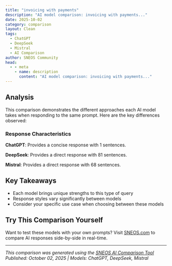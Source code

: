```yaml
---
title: "invoicing with payments"
description: "AI model comparison: invoicing with payments..."
date: 2025-10-02
category: comparison
layout: Clean
tags:
  - ChatGPT
  - DeepSeek
  - Mistral
  - AI Comparison
author: SNEOS Community
head:
  - - meta
    - name: description
      content: "AI model comparison: invoicing with payments..."
---
```


<ChatComparison
  title="invoicing with payments"
  prompt="invoicing with payments"
  :responses='{"ChatGPT": "Invoicing with payments involves the process of creating and managing invoices (bills for goods or services provided) and tracking the payments received for those invoices. Here’s a comprehensive overview of the steps involved in invoicing and managing payments:\n\n### 1. **Creating an Invoice**\n - **Header Information**: Include your business name, logo, address, and contact information.\n - **Invoice Number**: Assign a unique invoice number for tracking purposes.\n - **Date**: Clearly note the date the invoice is issued.\n - **Billing Information**: Add the recipient&#x27;s name, address, and contact information.\n - **Itemized List of Products/Services**: Provide a detailed description of each item or service provided, including:\n - Quantity\n - Unit price\n - Total for each line item\n - **Subtotal**: Sum of all line item totals before taxes and discounts.\n - **Taxes**: Specify any applicable taxes (e.g., sales tax).\n - **Discounts**: Note any discounts applied to the total.\n - **Total Amount Due**: Clearly state the total balance owed.\n - **Payment Terms**: Specify when payment is due (e.g., \"Due upon receipt,\" \"Net 30,\" etc.).\n - **Payment Methods Accepted**: Indicate how the recipient can pay (e.g., checks, credit cards, bank transfer).\n - **Notes/Comments**: Optional area for additional information or gratitude.\n\n### 2. **Sending the Invoice**\n - Deliver the invoice via email, mail, or through a billing platform. Electronic invoicing is preferred for speed and ease of tracking.\n\n### 3. **Payment Tracking**\n - **Record Payments**: Track when payments are received, noting the payment method and the amount received. Update your accounting records accordingly.\n - **Outstanding Invoices**: Maintain a list of unpaid invoices and send reminders as the due date approaches or after it has passed.\n\n### 4. **Payment Processing**\n - **Accepted Payment Methods**: Set up various ways for clients to pay you, such as:\n - Credit/Debit cards\n - Checks\n - Bank transfers (ACH)\n - Online payment systems (PayPal, Stripe, etc.)\n - **Invoice Payment Links**: Consider using invoicing software that provides direct payment links for easier online transactions.\n\n### 5. **Customer Communication**\n - **Reminder Notices**: If payments are overdue, send polite reminders to clients about their outstanding invoices.\n - **Customer Queries**: Be prepared to address any questions or disputes regarding the invoice promptly.\n\n### 6. **Recordkeeping**\n - Maintain records of all invoices issued and payments received for accounting and tax purposes. This might include digital or paper copies of invoices and bank statements reflecting payments.\n\n### 7. **Reporting and Analysis**\n - Regularly review your invoicing process and payment history to identify patterns, such as frequently late payers or invoice discrepancies. This data can help you improve the efficiency of your invoicing and payment processes.\n\n### 8. **Using Invoicing Software**\n - Consider utilizing invoicing and accounting software like QuickBooks, FreshBooks, or Wave to streamline the invoicing process, automate reminders, and facilitate easier payment tracking.\n\nBy following these steps and best practices, you can effectively manage your invoicing and payment processes, which helps maintain healthy cash flow and good relationships with customers.", "DeepSeek": "Of course. Invoicing with payments is the complete financial workflow of requesting money and then recording and tracking when that money is received.\n\nLet\u0027s break it down into its core components, the process flow, and the tools you can use.\n\n### Core Components\n\n1. **The Invoice:** A formal, itemized bill sent by a seller to a buyer.\n * **Key Elements:** Unique invoice number, date, due date, seller/buyer contact info, description of goods/services, quantities, rates, total amount due, and payment terms/instructions.\n\n2. **The Payment:** The transfer of funds from the buyer to the seller to settle the invoice.\n * **Methods:** Bank transfer, credit/debit card, online payment gateways (like Stripe, PayPal), check, cash.\n\n3. **Payment Reconciliation:** The process of matching a received payment to the correct invoice(s) and updating the invoice status to \u0022Paid.\u0022 This is the critical link that closes the loop.\n\n---\n\n### The Standard Process Flow\n\nHere is the typical lifecycle of an invoice with payments:\n\n\u0060\u0060\u0060mermaid\nflowchart TD\n A[Create \u0026 Send Invoice] --\u003E B{Invoice Status}\n B -- Overdue --\u003E C[Send Reminder\u003Cbr\u003Eor Follow Up]\n B -- Paid --\u003E F[Payment Complete\u003Cbr\u003ESend Receipt]\n \n C --\u003E D[Customer Makes Payment]\n D --\u003E E[Reconcile Payment\u003Cbr\u003EMatch to Invoice]\n E --\u003E F\n\u0060\u0060\u0060\n\n**Step 1: Create \u0026 Send the Invoice**\nYou generate an invoice after delivering goods or services and send it to your client via email or a portal.\n\n**Step 2: Invoice is Sent \u0026 Outstanding**\nThe invoice enters your \u0022Accounts Receivable\u0022 as an outstanding debt. Its status is \u0022Sent\u0022 or \u0022Unpaid.\u0022\n\n**Step 3: Payment is Made by Customer**\nThe customer pays using one of the methods you provided. This is the most variable step.\n\n**Step 4: Payment is Recorded \u0026 Reconciled**\nYou record the payment in your system and, crucially, *link it to the specific invoice*. This changes the invoice status from \u0022Unpaid\u0022 to \u0022Paid.\u0022\n\n**Step 5: Payment is Complete**\nThe loop is closed. A receipt is often automatically generated and sent to the customer for their records.\n\n---\n\n### Common Payment Scenarios \u0026 How to Handle Them\n\n| Scenario | Description | How to Handle |\n| :--- | :--- | :--- |\n| **Full Payment** | Customer pays the entire invoice amount by the due date. | Straightforward. Apply the full payment to the invoice, marking it **Paid**. |\n| **Partial Payment** | Customer pays only a portion of the total amount. | Record the payment, which reduces the outstanding balance. The invoice status becomes **Partially Paid**. |\n| **Overpayment** | Customer pays more than the invoice total. | Apply the invoice amount to mark it **Paid**. The remaining amount becomes a **credit** on the customer\u0027s account for future invoices. |\n| **Underpayment** | Customer pays less without it being an agreed partial payment. | Treat as a **Partial Payment**. Contact the customer to inquire about the remaining balance. |\n| **Advance Payment** | Customer pays *before* an invoice is issued. | Record the payment as a **customer credit**. When you create the invoice, apply the credit to pay it off immediately. |\n\n---\n\n### Best Practices for Smooth Invoicing \u0026 Payments\n\n1. **Be Clear and Professional:** Use a clean, professional invoice template with your logo and brand.\n2. **Set Clear Payment Terms:** State your due date (e.g., \u0022Net 30\u0022), late fees (if any), and preferred payment methods prominently.\n3. **Make it Easy to Pay:** Offer multiple payment options, especially online ones. Click-to-pay links in invoices drastically improve payment speed.\n4. **Automate Follow-Ups:** Use software to automatically send payment reminders a few days before and after the due date.\n5. **Reconcile Regularly:** Don\u0027t let payments pile up. Match them to invoices daily or weekly to keep your books accurate.\n6. **Send Receipts:** Always provide a receipt or a paid invoice for your customer\u0027s records. It builds trust and professionalism.\n\n---\n\n### Tools for Invoicing with Payments\n\n| Tool Type | Examples | Best For |\n| :--- | :--- | :--- |\n| **Accounting Software** | **QuickBooks**, **Xero**, **FreshBooks**, **Zoho Books** | Businesses that need full accounting features (expense tracking, reporting, payroll). They seamlessly integrate invoicing with payment tracking and reconciliation. |\n| **Online Invoicing Services** | **Wave Apps** (free), **Hello Bonsai**, **Pancake** | Freelancers and small service-based businesses that need simple, elegant invoicing with integrated online payments. |\n| **Payment Gateways** | **Stripe**, **PayPal**, **Square** | Businesses that want to add payment processing to their custom website or use them in conjunction with other software. |\n| **Spreadsheets** | **Microsoft Excel**, **Google Sheets** | **Not recommended beyond tiny, starter operations.** They are manual, prone to error, and lack automation for reminders and reconciliation. |\n\n### Example: Invoicing with an Online System (e.g., QuickBooks/Stripe)\n\n1. You create an invoice in QuickBooks for $1,000 and email it to your client.\n2. The email contains a **\u0022Pay Now\u0022** button powered by Stripe.\n3. The client clicks the button, enters their credit card details on a secure Stripe page, and pays the $1,000.\n4. Stripe processes the payment (taking a small fee, e.g., 2.9%) and deposits the net amount ($971) into your bank account.\n5. The payment notification is automatically sent from Stripe to QuickBooks.\n6. QuickBooks **automatically reconciles** the payment:\n * It marks the $1,000 invoice as **\u0022Paid.\u0022**\n * It records the $29 processing fee as a **\u0022Bank Fee\u0022** expense.\n7. The system can be set to automatically email a receipt to the client.\n\nThis automated flow saves immense time and eliminates manual data entry errors.\n\nBy understanding this end-to-end process, you can choose the right tools and implement efficient practices to get paid faster and manage your cash flow effectively.", "Mistral": "Creating an invoice and managing payments is a crucial part of running a business. Here\u2019s a step-by-step guide to help you through the process:\n\n### Step 1: Create the Invoice\n\n1. **Invoice Header:**\n - **Invoice Number:** A unique identifier for the invoice.\n - **Date:** The date the invoice is issued.\n - **Due Date:** The date by which payment is expected.\n - **Your Company Information:** Name, address, contact details.\n - **Client Information:** Name, address, contact details.\n\n2. **Invoice Body:**\n - **Item Description:** Detailed description of the goods or services provided.\n - **Quantity:** Number of units or hours.\n - **Unit Price:** Price per unit or hour.\n - **Total Price:** Quantity multiplied by unit price.\n\n3. **Invoice Footer:**\n - **Subtotal:** Sum of all total prices.\n - **Taxes:** Any applicable taxes (e.g., VAT, GST).\n - **Total:** Subtotal plus taxes.\n - **Payment Terms:** Information on how and when payment should be made (e.g., bank transfer, credit card, payment due within 30 days).\n\n### Step 2: Send the Invoice\n\n1. **Email:** Send the invoice via email as a PDF attachment.\n2. **Mail:** If necessary, send a physical copy via mail.\n3. **Online Platforms:** Use invoicing software or platforms like QuickBooks, Xero, or FreshBooks to send and track invoices.\n\n### Step 3: Track Payments\n\n1. **Payment Received:**\n - **Date:** Record the date the payment was received.\n - **Amount:** Record the amount received.\n - **Method:** Note the payment method (e.g., bank transfer, credit card).\n\n2. **Partial Payments:**\n - If a partial payment is received, record the amount and update the outstanding balance.\n\n3. **Overdue Payments:**\n - Send reminders for overdue payments.\n - Consider late fees or interest for overdue payments.\n\n### Step 4: Record Keeping\n\n1. **Accounting Software:** Use accounting software to keep track of all invoices and payments.\n2. **Spreadsheets:** If you prefer, use spreadsheets to manually track invoices and payments.\n3. **Reconciliation:** Regularly reconcile your records with your bank statements to ensure accuracy.\n\n### Step 5: Follow-Up\n\n1. **Reminders:** Send polite reminders before the due date and after the due date if payment is not received.\n2. **Communication:** Maintain open communication with clients regarding any payment issues.\n3. **Legal Action:** As a last resort, consider legal action for non-payment.\n\n### Example Invoice Template\n\n\u0060\u0060\u0060\n[Your Company Logo]\n[Your Company Name]\n[Your Company Address]\n[City, State, ZIP Code]\n[Phone Number]\n[Email Address]\n\nInvoice Number: INV-001\nDate: October 1, 2023\nDue Date: October 31, 2023\n\nClient Information:\n[Client Name]\n[Client Address]\n[City, State, ZIP Code]\n[Phone Number]\n[Email Address]\n\n| Item Description | Quantity | Unit Price | Total Price |\n|------------------|----------|------------|-------------|\n| Web Design | 1 | $500.00 | $500.00 |\n| SEO Services | 2 | $300.00 | $600.00 |\n| | | | |\n| Subtotal | | | $1,100.00 |\n| Tax (10%) | | | $110.00 |\n| Total | | | $1,210.00 |\n\nPayment Terms:\nPayment due within 30 days of the invoice date.\nPayment Methods: Bank Transfer, Credit Card\n\nThank you for your business!\n\u0060\u0060\u0060\n\n### Tips for Effective Invoicing\n\n1. **Clear and Concise:** Ensure the invoice is easy to understand and includes all necessary details.\n2. **Professional:** Use a professional template and include your company logo.\n3. **Timely:** Send invoices promptly after services are rendered or goods are delivered.\n4. **Follow-Up:** Regularly follow up on outstanding invoices to ensure timely payment.\n\nBy following these steps, you can create a streamlined invoicing process that helps ensure timely payments and maintains good financial records."}' 
  published-date="11:28"
/>

## Analysis

This comparison demonstrates the different approaches each AI model takes when responding to the same prompt. Here are the key differences observed:

### Response Characteristics

**ChatGPT**: Provides a concise response with 1 sentences. 

**DeepSeek**: Provides a direct response with 81 sentences. 

**Mistral**: Provides a direct response with 68 sentences. 

## Key Takeaways

- Each model brings unique strengths to this type of query
- Response styles vary significantly between models
- Consider your specific use case when choosing between these models

## Try This Comparison Yourself

Want to test these models with your own prompts? Visit [SNEOS.com](https://sneos.com) to compare AI responses side-by-side in real-time.

---

*This comparison was generated using the [SNEOS AI Comparison Tool](https://sneos.com)*
*Published: October 02, 2025 | Models: ChatGPT, DeepSeek, Mistral*
